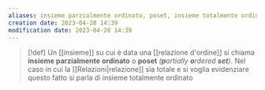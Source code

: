 ```yaml
---
aliases: insieme parzialmente ordinato, poset, insieme totalmente ordinato
creation date: 2023-04-28 14:39
modification date: 2023-04-28 14:39
---
```


>[!def]
>Un [[insieme]] su cui è data una [[relazione d'ordine]]  si chiama **insieme parzialmente ordinato** o **poset** *(**p**artially **o**rdered **set**)*. Nel caso in cui la [[Relazioni|relazione]] sia totale e si voglia evidenziare questo fatto si parla di insieme totalmente ordinato





